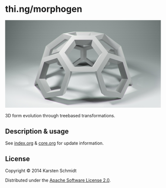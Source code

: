 # thi.ng/morphogen

![Luxor test scene](assets/img/20140321-morphogen-1300spp-agfa-optima200.jpg)

3D form evolution through treebased transformations.

## Description & usage

See [index.org](src/index.org) & [core.org](src/core.org) for update information.

## License

Copyright © 2014 Karsten Schmidt

Distributed under the [Apache Software License 2.0](http://www.apache.org/licenses/LICENSE-2.0).
